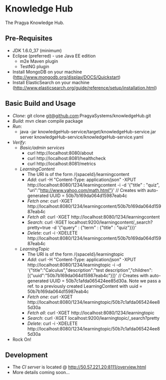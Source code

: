 Knowledge Hub
=============

The Pragya Knowledge Hub.

Pre-Requisites
--------------
* JDK 1.6.0_37 (minimum)
* Eclipse (preferred) - use Java EE edition
    * m2e Maven plugin
    * TestNG plugin
* Install MongoDB on your machine (http://www.mongodb.org/display/DOCS/Quickstart)
* Install ElasticSearch on your machine (http://www.elasticsearch.org/guide/reference/setup/installation.html)

Basic Build and Usage
---------------------

* *Clone*: git clone git@github.com:PragyaSystems/knowledgeHub.git
* *Build*: mvn clean compile package
* *Run*:   
    * java -jar knowledgeHub-service/target/knowledgeHub-service.jar server knowledgeHub-service/knowledgeHub-service.yaml
* *Verify*: 
    * *Basic/admin services*
        * curl http://localhost:8080/about
        * curl http://localhost:8081/healthcheck
        * curl http://localhost:8081/metrics
    * *LearningContent*
        * The URI is of the form /{spaceId}/learningcontent
        * *Add*: curl -H "Content-Type: application/json" -XPUT http://localhost:8080/1234/learningcontent -i -d '{"title" : "quiz", "uri":"http://www.yahoo.com/math.html"}' // Creates with auto-generated UUID = 50b7b169da064d15987eab4c 
        * *Fetch one*: curl -XGET
          http://localhost:8080/1234/learningcontent/50b7b169da064d15987eab4c
        * *Fetch all*: curl -XGET http://localhost:8080/1234/learningcontent
        * *Search*: curl -XGET localhost:9200/learningcontent/_search?pretty=true -d '{"query" : {"term" : {"title" : "quiz"}}}'
        * *Delete*: curl -i -XDELETE http://localhost:8080/1234/learningcontent/50b7b169da064d15987eab4c
    * *LearningTopic*
        * The URI is of the form /{spaceId}/learningtopic
        * *Add*: curl -H "Content-Type: application/json" -XPUT http://localhost:8080/1234/learningtopic -i -d '{"title":"Calculus","description":"test description","children":[{"uuid":"50b7b169da064d15987eab4c"}]}'  // Creates with auto-generated UUID = 50b7c1afda065424ee85d30a.  Note we pass a ref. to a previously created LearningContent with uuid = 50b7b169da064d15987eab4c
        * *Fetch one*: curl -XGET http://localhost:8080/1234/learningtopic/50b7c1afda065424ee85d30a
        * *Fetch all*: curl -XGET http://localhost:8080/1234/learningtopic
        * *Search*: curl -XGET localhost:9200/learningtopic/_search?pretty
        * *Delete*: curl -i -XDELETE http://localhost:8080/1234/learningtopic/50b7c1afda065424ee85d30a
* Rock On!

Development
-----------
* The *CI server* is located @ http://50.57.221.20:8111/overview.html
* More details coming soon...
